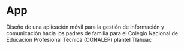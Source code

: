 # App
Diseño de una aplicación móvil para la gestión de información y comunicación hacia los padres de familia para el Colegio Nacional de Educación Profesional Técnica (CONALEP) plantel Tláhuac
